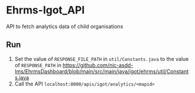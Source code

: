 # Ehrms-Igot_API
API to fetch analytics data of child organisations

## Run
1. Set the value of `RESPONSE_FILE_PATH` in `util/Constants.java` to the value of `RESPONSE_PATH` in https://github.com/nic-asdd-lms/EhrmsDashboard/blob/main/src/main/java/igot/ehrms/util/Constants.java
2. Call the API `localhost:8000/apis/igot/analytics/<mapid>`
